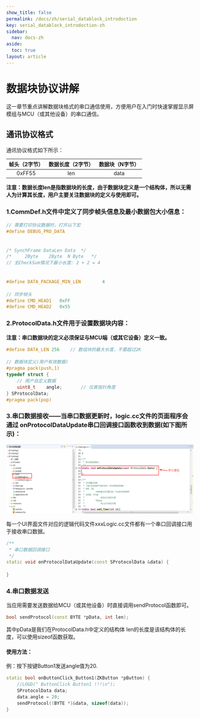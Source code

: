 ```yaml
---
show_title: false
permalink: /docs/zh/serial_datablock_introdoction
key: serial_datablock_introdoction-zh
sidebar:
  nav: docs-zh
aside:
  toc: true
layout: article
---
```


# 数据块协议讲解

这一章节重点讲解数据块格式的串口通信使用，方便用户在入门时快速掌握显示屏模组与MCU（或其他设备）的串口通信。


## 通讯协议格式

通讯协议格式如下所示：

| 帧头（2字节） | 数据长度（2字节） | 数据块（N字节） |
|:---------------:|:-----------------:|:---------------:|
|     0xFF55      |        len        |      data       |

**注意：数据长度len是指数据块的长度，由于数据块定义是一个结构体，所以无需人为计算其长度，用户主要关注数据块的定义与使用即可。**

### 1.CommDef.h文件中定义了同步帧头信息及最小数据包大小信息：

```c++
// 需要打印协议数据时，打开以下宏
#define DEBUG_PRO_DATA


/* SynchFrame DataLen Data  */
/*     2Byte 	2Byte  N Byte   */
// 无CheckSum情况下最小长度: 2 + 2 = 4


#define DATA_PACKAGE_MIN_LEN		4

// 同步帧头
#define CMD_HEAD1	0xFF
#define CMD_HEAD2	0x55
```

### 2.ProtocolData.h文件用于设置数据块内容：
**注意：串口数据块的定义必须保证与MCU端（或其它设备）定义一致。**

```c++
#define DATA_LEN 256	// 数组块的最大长度，不要超过2K

// 数据块定义(用户有效数据)
#pragma pack(push,1)
typedef struct {
	// 用户自定义数据
	uint8_t    angle;		// 仪表指针角度
} SProtocolData;
#pragma pack(pop)
```

### 3.串口数据接收——当串口数据更新时，logic.cc文件的页面程序会通过 onProtocolDataUpdate串口回调接口函数收到数据(如下图所示)：

![](assets/serial/serial_dataUpdate.png)

每一个UI界面文件对应的逻辑代码文件xxxLogic.cc文件都有一个串口回调接口用于接收串口数据。

```c++
/**
 * 串口数据回调接口
 */
static void onProtocolDataUpdate(const SProtocolData &data) {

}
```

### 4.串口数据发送
当应用需要发送数据给MCU（或其他设备）时直接调用sendProtocol函数即可。

```c++
bool sendProtocol(const BYTE *pData, int len);
```

其中pData是我们在ProtocolData.h中定义的结构体
len的长度是该结构体的长度，可以使用sizeof函数获取。

#### 使用方法：
例：按下按键Button1发送angle值为20.

```c++
static bool onButtonClick_Button1(ZKButton *pButton) {
    //LOGD(" ButtonClick Button1 !!!\n");
	SProtocolData data;
	data.angle = 20;
	sendProtocol((BYTE *)&data, sizeof(data));
}
```
